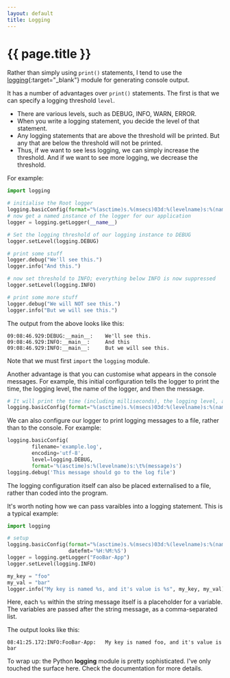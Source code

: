 ```yaml
---
layout: default
title: Logging
---
```

# {{ page.title }}

Rather than simply using `print()` statements, I tend to use the [logging](https://docs.python.org/3/library/logging.html){:target="_blank"} module for generating console output.

It has a number of advantages over `print()` statements. The first is that we can specify a logging threshold `level`. 
- There are various levels, such as DEBUG, INFO, WARN, ERROR.
- When you write a logging statement, you decide the level of that statement.
- Any logging statements that are above the threshold will be printed. But any that are below the threshold will not be printed.
- Thus, if we want to see less logging, we can simply increase the threshold.  And if we want to see more logging, we decrease the threshold.

For example:

```python
import logging

# initialise the Root logger
logging.basicConfig(format="%(asctime)s.%(msecs)03d:%(levelname)s:%(name)s:\t%(message)s", datefmt='%H:%M:%S')
# now get a named instance of the logger for our application
logger = logging.getLogger(__name__) 

# Set the logging threshold of our logging instance to DEBUG
logger.setLevel(logging.DEBUG) 

# print some stuff
logger.debug("We'll see this.")
logger.info("And this.")

# now set threshold to INFO; everything below INFO is now suppressed
logger.setLevel(logging.INFO) 

# print some more stuff
logger.debug("We will NOT see this.")
logger.info("But we will see this.")
```

The output from the above looks like this:
```text
09:08:46.929:DEBUG:__main__:    We'll see this.
09:08:46.929:INFO:__main__:     And this
09:08:46.929:INFO:__main__:     But we will see this.
```

Note that we must first `import` the `logging` module.

Another advantage is that you can customise what appears in the console messages.  For example, this initial configuration tells the logger to print the time, the logging level, the name of the logger, and then the message.

```python
# It will print the time (including milliseconds), the logging level, and the logger name
logging.basicConfig(format="%(asctime)s.%(msecs)03d:%(levelname)s:%(name)s:\t%(message)s", datefmt='%H:%M:%S')
```

We can also configure our logger to print logging messages to a file, rather than to the console.  For example:

```python
logging.basicConfig(
        filename='example.log', 
        encoding='utf-8', 
        level=logging.DEBUG, 
        format='%(asctime)s:%(levelname)s:\t%(message)s')
logging.debug('This message should go to the log file')
```

The logging configuration itself can also be placed externalised to a file, rather than coded into the program.

It's worth noting how we can pass varaibles into a logging statement. This is a typical example:

```python
import logging

# setup
logging.basicConfig(format="%(asctime)s.%(msecs)03d:%(levelname)s:%(name)s:\t%(message)s", 
                    datefmt='%H:%M:%S')
logger = logging.getLogger("FooBar-App")
logger.setLevel(logging.INFO)

my_key = "foo"
my_val = "bar"
logger.info("My key is named %s, and it's value is %s", my_key, my_val)
```

Here, each `%s` within the string message itself is a placeholder for a variable.  The variables are passed after the string message, as a comma-separated list.

The output looks like this:

```text
08:41:25.172:INFO:FooBar-App:   My key is named foo, and it's value is bar
```

To wrap up: the Python **logging** module is pretty sophisticated.  I've only touched the surface here. Check the documentation for more details.

